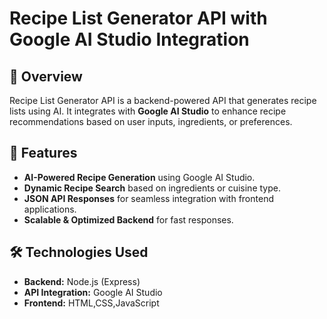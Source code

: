 # Recipe List Generator API with Google AI Studio Integration

## 📌 Overview

Recipe List Generator API is a backend-powered API that generates recipe lists using AI. It integrates with **Google AI Studio** to enhance recipe recommendations based on user inputs, ingredients, or preferences.

## 🚀 Features

- **AI-Powered Recipe Generation** using Google AI Studio.
- **Dynamic Recipe Search** based on ingredients or cuisine type.
- **JSON API Responses** for seamless integration with frontend applications.
- **Scalable & Optimized Backend** for fast responses.

## 🛠️ Technologies Used

- **Backend:** Node.js (Express)
- **API Integration:** Google AI Studio
- **Frontend:** HTML,CSS,JavaScript
